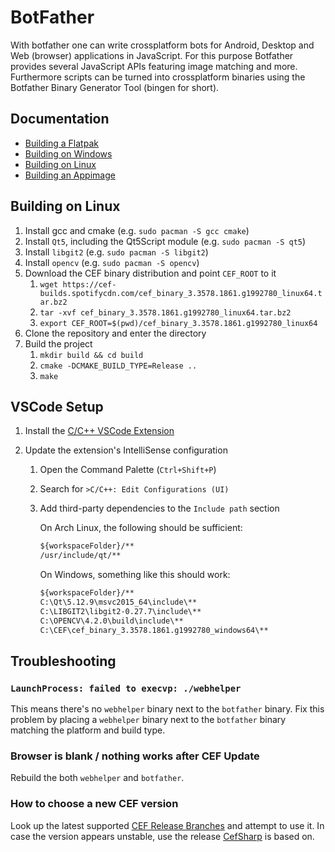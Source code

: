 # BotFather

With botfather one can write crossplatform bots for Android, Desktop and Web (browser) applications in JavaScript.
For this purpose Botfather provides several JavaScript APIs featuring image matching and more.
Furthermore scripts can be turned into crossplatform binaries using the Botfather Binary Generator Tool (bingen for short).

## Documentation

- [Building a Flatpak](docs/building-a-flatpak.md)
- [Building on Windows](docs/building-on-windows-10.md)
- [Building on Linux](docs/building-on-linux.md)
- [Building an Appimage](docs/building-an-appimage.md)

## Building on Linux

1. Install gcc and cmake (e.g. `sudo pacman -S gcc cmake`)
2. Install `Qt5`, including the Qt5Script module (e.g. `sudo pacman -S qt5`)
3. Install `libgit2` (e.g. `sudo pacman -S libgit2`)
4. Install `opencv` (e.g. `sudo pacman -S opencv`)
5. Download the CEF binary distribution and point `CEF_ROOT` to it
    1. `wget https://cef-builds.spotifycdn.com/cef_binary_3.3578.1861.g1992780_linux64.tar.bz2`
    2. `tar -xvf cef_binary_3.3578.1861.g1992780_linux64.tar.bz2`
    3. `export CEF_ROOT=$(pwd)/cef_binary_3.3578.1861.g1992780_linux64`
6. Clone the repository and enter the directory
7. Build the project
    1. `mkdir build && cd build`
    2. `cmake -DCMAKE_BUILD_TYPE=Release ..`
    3. `make`

## VSCode Setup

1. Install the [C/C++ VSCode Extension](https://marketplace.visualstudio.com/items?itemName=ms-vscode.cpptools)
2. Update the extension's IntelliSense configuration

    1. Open the Command Palette (`Ctrl+Shift+P`)
    2. Search for `>C/C++: Edit Configurations (UI)`
    3. Add third-party dependencies to the `Include path` section

        On Arch Linux, the following should be sufficient:

        ```txt
        ${workspaceFolder}/**
        /usr/include/qt/**
        ```

        On Windows, something like this should work:

        ```txt
        ${workspaceFolder}/**
        C:\Qt\5.12.9\msvc2015_64\include\**
        C:\LIBGIT2\libgit2-0.27.7\include\**
        C:\OPENCV\4.2.0\build\include\**
        C:\CEF\cef_binary_3.3578.1861.g1992780_windows64\**
        ```
## Troubleshooting

### `LaunchProcess: failed to execvp: ./webhelper`

This means there's no `webhelper` binary next to the `botfather` binary.
Fix this problem by placing a `webhelper` binary next to the `botfather` binary matching the platform and build type.

### Browser is blank / nothing works after CEF Update

Rebuild the both `webhelper` and `botfather`.

### How to choose a new CEF version

Look up the latest supported [CEF Release Branches](https://bitbucket.org/chromiumembedded/cef/wiki/BranchesAndBuilding.md#markdown-header-current-release-branches-supported) and attempt to use it.
In case the version appears unstable, use the release [CefSharp](https://github.com/cefsharp/CefSharp/releases) is based on.
